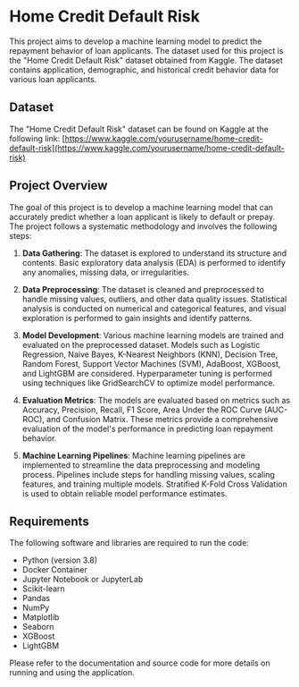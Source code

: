 # Home Credit Default Risk

This project aims to develop a machine learning model to predict the repayment behavior of loan applicants. The dataset used for this project is the "Home Credit Default Risk" dataset obtained from Kaggle. The dataset contains application, demographic, and historical credit behavior data for various loan applicants.

## Dataset

The "Home Credit Default Risk" dataset can be found on Kaggle at the following link:
[https://www.kaggle.com/yourusername/home-credit-default-risk](https://www.kaggle.com/yourusername/home-credit-default-risk)

## Project Overview

The goal of this project is to develop a machine learning model that can accurately predict whether a loan applicant is likely to default or prepay. The project follows a systematic methodology and involves the following steps:

1. **Data Gathering**: The dataset is explored to understand its structure and contents. Basic exploratory data analysis (EDA) is performed to identify any anomalies, missing data, or irregularities.

2. **Data Preprocessing**: The dataset is cleaned and preprocessed to handle missing values, outliers, and other data quality issues. Statistical analysis is conducted on numerical and categorical features, and visual exploration is performed to gain insights and identify patterns.

3. **Model Development**: Various machine learning models are trained and evaluated on the preprocessed dataset. Models such as Logistic Regression, Naive Bayes, K-Nearest Neighbors (KNN), Decision Tree, Random Forest, Support Vector Machines (SVM), AdaBoost, XGBoost, and LightGBM are considered. Hyperparameter tuning is performed using techniques like GridSearchCV to optimize model performance.

4. **Evaluation Metrics**: The models are evaluated based on metrics such as Accuracy, Precision, Recall, F1 Score, Area Under the ROC Curve (AUC-ROC), and Confusion Matrix. These metrics provide a comprehensive evaluation of the model's performance in predicting loan repayment behavior.

5. **Machine Learning Pipelines**: Machine learning pipelines are implemented to streamline the data preprocessing and modeling process. Pipelines include steps for handling missing values, scaling features, and training multiple models. Stratified K-Fold Cross Validation is used to obtain reliable model performance estimates.

## Requirements

The following software and libraries are required to run the code:

- Python (version 3.8)
- Docker Container
- Jupyter Notebook or JupyterLab
- Scikit-learn
- Pandas
- NumPy
- Matplotlib
- Seaborn
- XGBoost
- LightGBM

Please refer to the documentation and source code for more details on running and using the application.

